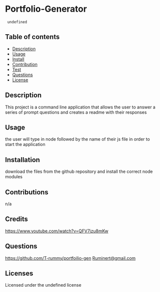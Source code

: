 # Portfolio-Generator
   
     undefined
   
   ## Table of contents
   - [Description](#Description)
   - [Usage](#Usage)
   - [Install](#Install)
   - [Contribution](#Contribution)
   - [Test](#Test)
   - [Questions](#Questions)
   - [License](#License)
   
   ## Description
   This project is a command line application that allows the user to answer a series of prompt questions and creates a readme with their responses
   
   ## Usage
   the user will type in node followed by the name of their js file in order to start the application
   
   ## Installation
   download the files from the github repository and install the correct node modules
   
   ## Contributions
   n/a
   
   ## Credits
   
   https://www.youtube.com/watch?v=QFV7jzu8mKw
   
     
   ## Questions
   https://github.com/T-rummy/portfoilio-gen
   Ruminert@gmail.com
   
   ## Licenses
   Licensed under the undefined license
     
   
   
